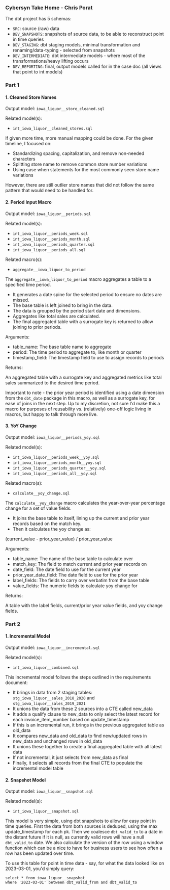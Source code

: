 ### Cybersyn Take Home - Chris Porat

The dbt project has 5 schemas:
- `SRC`: source (raw) data
- `DEV_SNAPSHOTS`: snapshots of source data, to be able to reconstruct point in time queries
- `DEV_STAGING`: dbt staging models, minimal transformation and renaming/data-typing - selected from snapshots
- `DEV_INTERMEDIATE`: dbt intermediate models - where most of the transformations/heavy lifting occurs
- `DEV_REPORTING`: final, output models called for in the case doc (all views that point to int models)

### Part 1

#### 1. Cleaned Store Names
Output model: `iowa_liquor__store_cleaned.sql`

Related model(s):
- `int_iowa_liquor__cleaned_stores.sql`

If given more time, more manual mapping could be done. For the given timeline, I focused on:
- Standardizing spacing, capitalization, and remove non-needed characters
- Splitting store name to remove common store number variations
- Using case when statements for the most commonly seen store name variations

However, there are still outlier store names that did not follow the same pattern that would need to be handled for.

#### 2. Period Input Macro
Output model: `iowa_liquor__periods.sql`

Related model(s):
- `int_iowa_liquor__periods_week.sql`
- `int_iowa_liquor__periods_month.sql`
- `int_iowa_liquor__periods_quarter.sql`
- `int_iowa_liquor__periods_all.sql`

Related macro(s):
- ```aggregate__iowa_liquor_to_period```

The `aggregate__iowa_liquor_to_period` macro aggregates a table to a specified time period.

- It generates a date spine for the selected period to ensure no dates are missed.
- The base table is left joined to bring in the data.
- The data is grouped by the period start date and dimensions.
- Aggregates like total sales are calculated.
- The final aggregated table with a surrogate key is returned to allow joining to prior periods.

Arguments:

- table_name: The base table name to aggregate
- period: The time period to aggregate to, like month or quarter
- timestamp_field: The timestamp field to use to assign records to periods

Returns:

An aggregated table with a surrogate key and aggregated metrics like total sales summarized to the desired time period.

Important to note - the prior year period is identified using a date dimension from the `dbt_date` package in this macro, as well as a surrogate key, for ease of joins in the next step.
Up to my discretion, not sure I'd make this a macro for purposes of reusability vs. (relatively) one-off logic living in macros, but happy to talk through more live.

#### 3. YoY Change
Output model: `iowa_liquor__periods_yoy.sql`

Related model(s):
- `int_iowa_liquor__periods_week__yoy.sql`
- `int_iowa_liquor__periods_month__yoy.sql`
- `int_iowa_liquor__periods_quarter__yoy.sql`
- `int_iowa_liquor__periods_all__yoy.sql`

Related macro(s):
- ```calculate__yoy_change.sql```

The `calculate__yoy_change` macro calculates the year-over-year percentage change for a set of value fields.

- It joins the base table to itself, lining up the current and prior year records based on the match key.
- Then it calculates the yoy change as:

(current_value - prior_year_value) / prior_year_value

Arguments:

- table_name: The name of the base table to calculate over
- match_key: The field to match current and prior year records on
- date_field: The date field to use for the current year
- prior_year_date_field: The date field to use for the prior year
- label_fields: The fields to carry over verbatim from the base table
- value_fields: The numeric fields to calculate yoy change for

Returns:

A table with the label fields, current/prior year value fields, and yoy change fields.

### Part 2

#### 1. Incremental Model
Output model: `iowa_liquor__incremental.sql`

Related model(s):
- `int_iowa_liquor__combined.sql`

This incremental model follows the steps outlined in the requirements document:

- It brings in data from 2 staging tables: `stg_iowa_liquor__sales_2018_2020` and `stg_iowa_liquor__sales_2019_2021`
- It unions the data from these 2 sources into a CTE called new_data
- It adds a qualify clause to new_data to only select the latest record for each invoice_item_number based on update_timestamp
- If this is an incremental run, it brings in the previous aggregated table as old_data
- It compares new_data and old_data to find new/updated rows in new_data and unchanged rows in old_data
- It unions these together to create a final aggregated table with all latest data
- If not incremental, it just selects from new_data as final
- Finally, it selects all records from the final CTE to populate the incremental model table

#### 2. Snapshot Model
Output model: `iowa_liquor__snapshot.sql`

Related model(s):
- `int_iowa_liquor__snapshot.sql`

This model is very simple, using dbt snapshots to allow for easy point in time queries. First the data from both sources is deduped,
using the max update_timestamp for each pk. Then we coalesce `dbt_valid_to` to a date in the distant future if it is null, as currently
valid rows will have a null `dbt_valid_to` date. We also calculate the version of the row using a window function which can be a nice to have
for business users to see how often a row has been updated over time.

To use this table for point in time data - say, for what the data looked like on 2023-03-01, you'd simply query:
```
select * from iowa_liquor__snapshot
where '2023-03-01' between dbt_valid_from and dbt_valid_to
```